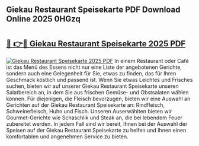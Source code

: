## Giekau Restaurant Speisekarte PDF Download Online 2025 0HGzq

# <h2><a href="http://gcb06q9.nevu.top/?p=Giekau+Restaurant+Speisekarte">🔗 👉🔴 Giekau Restaurant Speisekarte 2025 PDF</a></h2>

[![Giekau Restaurant Speisekarte 2025 PDF](https://i.imgur.com/dBaPXMq.png)](http://gcb06q9.nevu.top/?p=Giekau+Restaurant+Speisekarte)
In einem Restaurant oder Café ist das Menü des Essens nicht nur eine Liste der angebotenen Gerichte, sondern auch eine Gelegenheit für Sie, etwas zu finden, das für Ihren Geschmack köstlich und passend ist. Wenn Sie etwas Leichtes und Frisches suchen, bieten wir auf unserer Giekau Restaurant Speisekarte unseren Salatbereich an, in dem Sie aus frischen Gemüse- und Obstsalaten wählen können. Für diejenigen, die Fleisch bevorzugen, bieten wir eine Auswahl an Gerichten auf der Giekau Restaurant Speisekarte an: Rindfleisch, Schweinefleisch, Huhn und Fisch. Unseren Auserwählten bieten wir Gourmet-Gerichte wie Schaschlik und Steak an, die bei lebendem Feuer zubereitet werden. In jedem Fall sind wir bereit, Ihnen bei der Auswahl der Speisen auf der Giekau Restaurant Speisekarte zu helfen und Ihnen einen komfortablen und angenehmen Service zu bieten.
